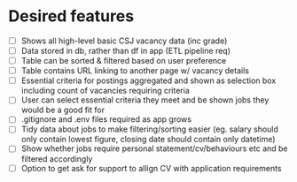 # Desired features

- [ ] Shows all high-level basic CSJ vacancy data (inc grade)
- [ ] Data stored in db, rather than df in app (ETL pipeline req)
- [ ] Table can be sorted & filtered based on user preference
- [ ] Table contains URL linking to another page w/ vacancy details
- [ ] Essential criteria for postings aggregated and shown as selection box including count of vacancies requiring criteria
- [ ] User can select essential criteria they meet and be shown jobs they would be a good fit for
- [ ] .gitignore and .env files required as app grows
- [ ] Tidy data about jobs to make filtering/sorting easier (eg. salary should only contain lowest figure, closing date should contain only datetime)
- [ ] Show whether jobs require personal statement/cv/behaviours etc and be filtered accordingly
- [ ] Option to get ask for support to allign CV with application requirements
